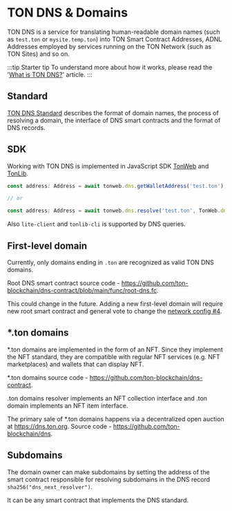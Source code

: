 # TON DNS & Domains

TON DNS is a service for translating human-readable domain names (such as `test.ton` or `mysite.temp.ton`) into TON Smart Contract Addresses, ADNL Addresses employed by services running on the TON Network (such as TON Sites) and so on.

:::tip Starter tip
To understand more about how it works, please read the '[What is TON DNS?](/learn/services/dns)' article.
:::

## Standard

[TON DNS Standard](https://github.com/ton-blockchain/TIPs/issues/81) describes the format of domain names, the process of resolving a domain, the interface of DNS smart contracts and the format of DNS records.

## SDK

Working with TON DNS is implemented in JavaScript SDK [TonWeb](https://github.com/toncenter/tonweb) and [TonLib](https://ton.org/#/apis/?id=_2-ton-api).

```js
const address: Address = await tonweb.dns.getWalletAddress('test.ton');

// or 

const address: Address = await tonweb.dns.resolve('test.ton', TonWeb.dns.DNS_CATEGORY_WALLET);
```

Also `lite-client` and `tonlib-cli` is supported by DNS queries.

## First-level domain

Currently, only domains ending in `.ton` are recognized as valid TON DNS domains.

Root DNS smart contract source code - https://github.com/ton-blockchain/dns-contract/blob/main/func/root-dns.fc.

This could change in the future. Adding a new first-level domain will require new root smart contract and general vote to change the [network config #4](https://ton.org/#/smart-contracts/governance?id=config).

## *.ton domains

*.ton domains are implemented in the form of an NFT. Since they implement the NFT standard, they are compatible with regular NFT services (e.g. NFT marketplaces) and wallets that can display NFT.

*.ton domains source code - https://github.com/ton-blockchain/dns-contract.

.ton domains resolver implements an NFT collection interface and .ton domain implements an NFT item interface.

The primary sale of *.ton domains happens via a decentralized open auction at https://dns.ton.org. Source code - https://github.com/ton-blockchain/dns.

## Subdomains

The domain owner can make subdomains by setting the address of the smart contract responsible for resolving subdomains in the DNS record `sha256("dns_next_resolver")`.

It can be any smart contract that implements the DNS standard.
